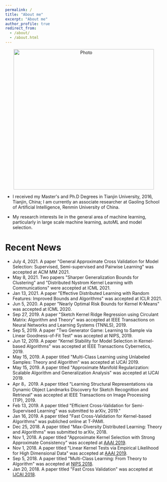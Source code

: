 ```yaml
---
permalink: /
title: "About me"
excerpt: "About me"
author_profile: true
redirect_from: 
  - /about/
  - /about.html
---
```


<p align="center">
  <img src="https://IIE-liuyong.github.io/files/yongliu.jpg?raw=true" alt="Photo" style="width: 450px;"/>
</p>

* I received my Master's and Ph.D Degrees in Tianjin University, 2016, Tianjin, China; I am currently an associate researcher at Gaoling School of Artificial Intelligence, Renmin University of China.

* My research interests lie in the general area of machine learning, particularly in large scale machine learning, autoML and model selection.

# Recent News
* July 4, 2021. A paper "General Approximate Cross Validation for Model Selection: Supervised, Semi-supervised and Pairwise Learning" was accepted at ACM MM 2021.
* May 8, 2021. Two papers "Sharper Generalization Bounds for Clustering" and "Distributed Nystrom Kernel Learning with Communications" were accepted at ICML 2021.
* Jan 13, 2021. A paper "Effective Distributed Learning with Random Features: Improved Bounds and Algorithms" was accepted at ICLR 2021.
* Jun 5, 2020. A paper "Nearly Optimal Risk Bounds for Kernel K-Means" was accepted at ICML 2020.
* Sep 27, 2019. A paper "Sketch Kernel Ridge Regression using Circulant Matrix: Algorithm and Theory" was accepted at
IEEE Transactions on Neural Networks and Learning Systems (TNNLS), 2019.
* Sep 5, 2019. A paper "Two Generator Game: Learning to Sample via Linear Goodness-of-Fit Test"  was accepted at NIPS, 2019.
* Jun 12, 2019. A paper "Kernel Stability for Model Selection in Kernel-based Algorithms" was accepted at IEEE Transactions Cybernetics, 2019.
* May 15, 2019. A paper titled "Multi-Class Learning using Unlabeled Samples: Theory and Algorithm" was accepted at IJCAI 2019.
* May 15, 2019. A paper titled "Approximate Manifold Regularization: Scalable Algorithm and Generalization Analysis" was accepted at IJCAI 2019.
* Apr 8，2019. A paper titled "Learning Structural Representations via Dynamic Object Landmarks Discovery for Sketch Recognition and Retrieval" was accepted at IEEE Transactions on Image Processing (TIP), 2019.
* Feb 13, 2019. A paper titled "Efficient Cross-Validation for Semi-Supervised Learning" was submitted to arXiv, 2019."
* Jan 16, 2019. A paper titled "Fast Cross-Validation for Kernel-based Algorithms" was publiched online at T-PAMI.
* Dec 25, 2018. A paper titled "Max-Diversity Distributed Learning: Theory and Algorithms" was submitted to arXiv, 2018.
* Nov 1, 2018. A paper titled "Approximate Kernel Selection with Strong Approximate Consistency" was accepted at [AAAI 2019](https://aaai.org/Conferences/AAAI-19/).
* Nov 1, 2018. A paper titled "Linear Kernel Tests via Empirical Likelihood for High Dimensional Data" was accepted at [AAAI 2019](https://aaai.org/Conferences/AAAI-19/).
* Sep 5, 2018. A paper titled "Multi-Class Learning: From Theory to Algorithm" was accepted at [NIPS 2018](https://nips.cc/Conferences/2018).
* Jan 20, 2018. A paper titled "Fast Cross Validation" was accepted at [IJCAI 2018](http://www.ijcai-18.org/).
